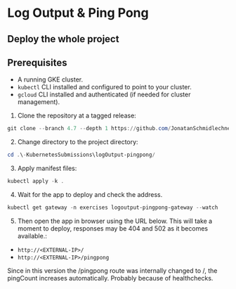 # Log Output & Ping Pong

## Deploy the whole project

## Prerequisites

- A running GKE cluster.
- `kubectl` CLI installed and configured to point to your cluster.
- `gcloud` CLI installed and authenticated (if needed for cluster management).

1. Clone the repository at a tagged release:

```powershell
git clone --branch 4.7 --depth 1 https://github.com/JonatanSchmidlechner/-KubernetesSubmissions.git
```

2. Change directory to the project directory:

```powershell
cd .\-KubernetesSubmissions\logOutput-pingpong/
```

3. Apply manifest files:

```powershell
kubectl apply -k .
```

4. Wait for the app to deploy and check the address.

```powershell
kubectl get gateway -n exercises logoutput-pingpong-gateway --watch
```

5. Then open the app in browser using the URL below. This will take a moment to deploy, responses may be 404 and 502 as it becomes available.:

- `http://<EXTERNAL-IP>/`
- `http://<EXTERNAL-IP>/pingpong`

Since in this version the /pingpong route was internally changed to /, the pingCount increases automatically. Probably because of healthchecks.
